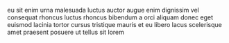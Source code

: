 eu sit enim urna malesuada luctus auctor augue enim dignissim vel consequat
rhoncus luctus rhoncus bibendum a orci aliquam donec eget euismod lacinia
tortor cursus tristique mauris et eu libero lacus scelerisque amet praesent
posuere ut tellus sit lorem